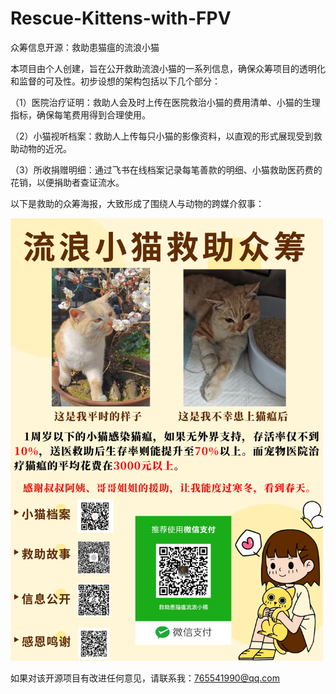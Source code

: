 # Rescue-Kittens-with-FPV
众筹信息开源：救助患猫瘟的流浪小猫

本项目由个人创建，旨在公开救助流浪小猫的一系列信息，确保众筹项目的透明化和监督的可及性。初步设想的架构包括以下几个部分：

（1）医院治疗证明：救助人会及时上传在医院救治小猫的费用清单、小猫的生理指标，确保每笔费用得到合理使用。

（2）小猫视听档案：救助人上传每只小猫的影像资料，以直观的形式展现受到救助动物的近况。

（3）所收捐赠明细：通过飞书在线档案记录每笔善款的明细、小猫救助医药费的花销，以便捐助者查证流水。

以下是救助的众筹海报，大致形成了围绕人与动物的跨媒介叙事：

<img src="helpposter.png" alt="捐款二维码" width="500" />

如果对该开源项目有改进任何意见，请联系我：765541990@qq.com

